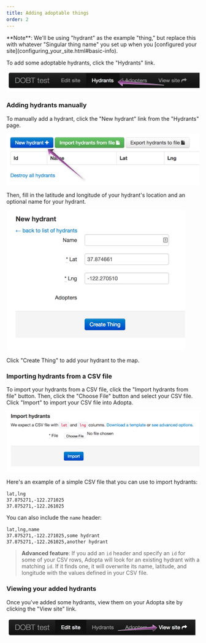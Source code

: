 ```yaml
---
title: Adding adoptable things
order: 2
---
```


<div class='alert'>
    **Note**: We'll be using "hydrant" as the example "thing," but replace this with whatever "Singular thing name" you set up when you [configured your site](configuring_your_site.html#basic-info).
</div>

To add some adoptable hydrants, click the "Hydrants" link.

![thing](../images/thing.png)

### Adding hydrants manually

To manually add a hydrant, click the "New hydrant" link from the "Hydrants" page.

![add manually](../images/add_manually.png)

Then, fill in the latitude and longitude of your hydrant's location and an optional name for your hydrant.

![new hydrant](../images/new_hydrant.png)

Click "Create Thing" to add your hydrant to the map.

### Importing hydrants from a CSV file

To import your hydrants from a CSV file, click the "Import hydrants from file" button. Then, click the "Choose File" button and select your CSV file. Click "Import" to import your CSV file into Adopta.

![choose file](../images/choose_file.png)

Here's an example of a simple CSV file that you can use to import hydrants:

    lat,lng
    37.875271,-122.271025
    37.875271,-122.261025

You can also include the `name` header:

    lat,lng,name
    37.875271,-122.271025,some hydrant
    37.875271,-122.261025,another hydrant

> **Advanced feature**: If you add an `id` header and specify an `id` for some of your CSV rows, Adopta will look for an existing hydrant with a matching `id`. If it finds one, it will overwrite its name, latitude, and longitude with the values defined in your CSV file.


### Viewing your added hydrants

Once you've added some hydrants, view them on your Adopta site by clicking the "View site" link.

![view site](../images/view_site.png)
